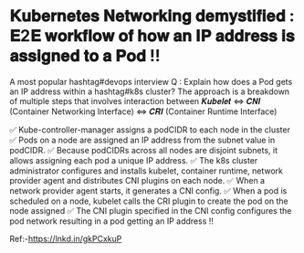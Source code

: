 # 𝐊𝐮𝐛𝐞𝐫𝐧𝐞𝐭𝐞𝐬 𝐍𝐞𝐭𝐰𝐨𝐫𝐤𝐢𝐧𝐠 𝐝𝐞𝐦𝐲𝐬𝐭𝐢𝐟𝐢𝐞𝐝 : 𝐄2𝐄 𝐰𝐨𝐫𝐤𝐟𝐥𝐨𝐰 𝐨𝐟 𝐡𝐨𝐰 𝐚𝐧 𝐈𝐏 𝐚𝐝𝐝𝐫𝐞𝐬𝐬 𝐢𝐬 𝐚𝐬𝐬𝐢𝐠𝐧𝐞𝐝 𝐭𝐨 𝐚 𝐏𝐨𝐝 !! 

A most popular hashtag#devops interview Q : Explain how does a Pod gets an IP address within a hashtag#k8s cluster?
The approach is a breakdown of multiple steps that involves interaction between 𝑲𝒖𝒃𝒆𝒍𝒆𝒕 <=> 𝑪𝑵𝑰 (Container Networking Interface) <=> 𝑪𝑹𝑰 (Container Runtime Interface) 

✅ Kube-controller-manager assigns a podCIDR to each node in the cluster
✅ Pods on a node are assigned an IP address from the subnet value in podCIDR.
✅ Because podCIDRs across all nodes are disjoint subnets, it allows assigning each pod a unique IP address.
✅ The k8s cluster administrator configures and installs kubelet,
container runtime, network provider agent and distributes CNI plugins on each node.
✅ When a network provider agent starts, it generates a CNI config.
✅ When a pod is scheduled on a node, kubelet calls the CRI plugin to create the pod on the node assigned
✅ The CNI plugin specified in the CNI config configures the pod network resulting in a pod getting an IP address !!

Ref:-https://lnkd.in/gkPCxkuP 



